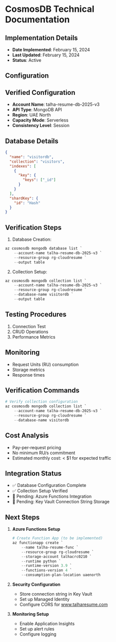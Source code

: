 # CosmosDB Technical Documentation

## Implementation Details

- **Date Implemented**: February 15, 2024
- **Last Updated**: February 15, 2024
- **Status**: Active

## Configuration

## Verified Configuration

- **Account Name**: talha-resume-db-2025-v3
- **API Type**: MongoDB API
- **Region**: UAE North
- **Capacity Mode**: Serverless
- **Consistency Level**: Session

## Database Details

```json
{
  "name": "visitordb",
  "collection": "visitors",
  "indexes": [
    {
      "key": {
        "keys": ["_id"]
      }
    }
  ],
  "shardKey": {
    "id": "Hash"
  }
}
```

## Verification Steps

1. Database Creation:

```powershell
az cosmosdb mongodb database list `
    --account-name talha-resume-db-2025-v3 `
    --resource-group rg-cloudresume `
    --output table
```

2. Collection Setup:

```powershell
az cosmosdb mongodb collection list `
    --account-name talha-resume-db-2025-v3 `
    --resource-group rg-cloudresume `
    --database-name visitordb `
    --output table
```

## Testing Procedures

1. Connection Test
2. CRUD Operations
3. Performance Metrics

## Monitoring

- Request Units (RU) consumption
- Storage metrics
- Response times

## Verification Commands

```powershell
# Verify collection configuration
az cosmosdb mongodb collection list `
    --account-name talha-resume-db-2025-v3 `
    --resource-group rg-cloudresume `
    --database-name visitordb
```

## Cost Analysis

- Pay-per-request pricing
- No minimum RU/s commitment
- Estimated monthly cost: < $1 for expected traffic

## Integration Status

- ✅ Database Configuration Complete
- ✅ Collection Setup Verified
- 🔄 Pending: Azure Functions Integration
- 🔄 Pending: Key Vault Connection String Storage

## Next Steps

1. **Azure Functions Setup**

   ```powershell
   # Create Function App (to be implemented)
   az functionapp create `
       --name talha-resume-func `
       --resource-group rg-cloudresume `
       --storage-account talhacrc0210 `
       --runtime python `
       --runtime-version 3.9 `
       --functions-version 4 `
       --consumption-plan-location uaenorth
   ```

2. **Security Configuration**

   - Store connection string in Key Vault
   - Set up Managed Identity
   - Configure CORS for www.talharesume.com

3. **Monitoring Setup**
   - Enable Application Insights
   - Set up alert rules
   - Configure logging
